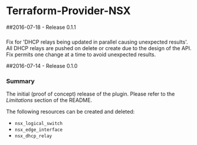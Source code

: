 # Terraform-Provider-NSX

##2016-07-18 - Release 0.1.1

###

Fix for 'DHCP relays being updated in parallel causing unexpected results'. All DHCP relays are pushed on delete or create due to the design of the API. Fix permits one change at a time to avoid unexpected results.

##2016-07-14 - Release 0.1.0

### Summary

The initial (proof of concept) release of the plugin.  Please refer to the
*Limitations* section of the README.

The following resources can be created and deleted:

* `nsx_logical_switch`
* `nsx_edge_interface`
* `nsx_dhcp_relay`
